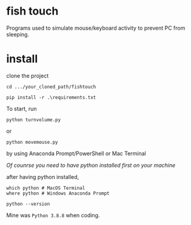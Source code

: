 # fish touch

Programs used to simulate mouse/keyboard activity to prevent PC from sleeping. 

# install

clone the project

```
cd .../your_cloned_path/fishtouch

pip install -r .\requirements.txt
```

To start, run

```
python turnvolume.py 
```
or 
```
python movemouse.py
```

by using Anaconda Prompt/PowerShell or Mac Terminal


*Of counrse you need to have python installed first on your machine*

after having python installed,

```
which python # MacOS Terminal
where python # Windows Anaconda Prompt
```

```
python --version
```

Mine was `Python 3.8.8` when coding. 
